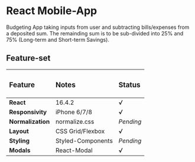 # React Mobile-App
Budgeting App taking inputs from user and subtracting bills/expenses from a deposited sum.
The remainding sum is to be sub-divided into 25% and 75% (Long-term and Short-term Savings).

## Feature-set

| <h3>Feature</h3>  | <h3>Notes</h3>    | <h3>Status</h3> |
| :---------------- | :---------------- | :-------------- |
| **React**         | 16.4.2            | ***√***         |
| **Responsivity**  | iPhone 6/7/8      | ***√***         |
| **Normalization** | normalize.css     | *Pending*       |
| **Layout**        | CSS Grid/Flexbox  | ***√***         |
| **Styling**       | Styled-Components | *Pending*       |
| **Modals**        | React-Modal       | ***√***         |

